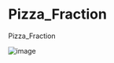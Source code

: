 # Pizza_Fraction
 Pizza_Fraction

![image](https://github.com/user-attachments/assets/9d80233f-f050-4732-959f-70cb146d5d37)

